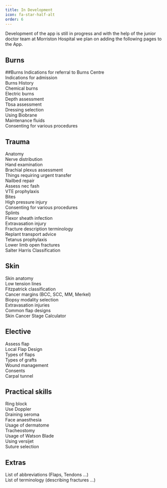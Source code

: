 ```yaml
---
title: In Development
icon: fa-star-half-alt
order: 6
---
```

Development of the app is still in progress and with the help of the junior doctor team at Morriston Hospital we plan on adding the following pages to the App.

## Burns

##Burns
Indications for referral to Burns Centre  
Indications for admission  
Burns History  
Chemical burns  
Electric burns  
Depth assessment  
Tbsa assessment  
Dressing selection  
Using Biobrane  
Maintenance fluids  
Consenting for various procedures  


## Trauma

Anatomy  
Nerve distribution  
Hand examination  
Brachial plexus assessment  
Things requiring urgent transfer  
Nailbed repair  
Assess nec fash  
VTE prophylaxis  
Bites  
High pressure injury  
Consenting for various procedures  
Splints  
Flexor sheath infection  
Extravasation injury  
Fracture description terminology  
Replant transport advice  
Tetanus prophylaxis  
Lower limb open fractures  
Salter Harris Classification  

## Skin

Skin anatomy  
Low tension lines  
Fitzpatrick classification  
Cancer margins (BCC, SCC, MM, Merkel)  
Biopsy modality selection  
Extravasation injuries  
Common flap designs  
Skin Cancer Stage Calculator  

## Elective

Assess flap  
Local Flap Design  
Types of flaps  
Types of grafts  
Wound management  
Consents  
Carpal tunnel  


## Practical skills

Ring block  
Use Doppler  
Draining seroma  
Face anaesthesia  
Usage of dermatome  
Tracheostomy  
Usage of Watson Blade  
Using versijet  
Suture selection  

## Extras

List of abbreviations (Flaps, Tendons ...)  
List of terminology (describing fractures ...)  

